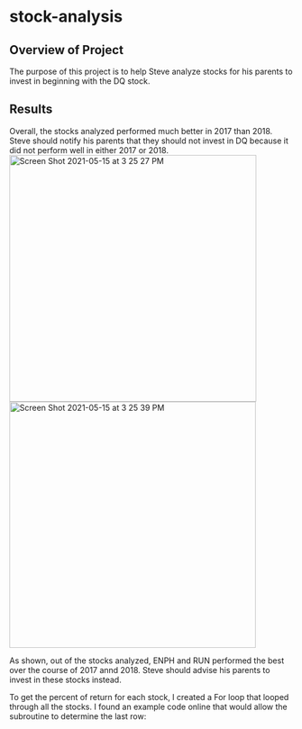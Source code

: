 # stock-analysis

## Overview of Project 
The purpose of this project is to help Steve analyze stocks for his parents to invest in beginning with the DQ stock. 

## Results
Overall, the stocks analyzed performed much better in 2017 than 2018. Steve should notify his parents that they should not invest in DQ because it did not perform well in either 2017 or 2018. 
<img width="438" alt="Screen Shot 2021-05-15 at 3 25 27 PM" src="https://user-images.githubusercontent.com/83051034/118378624-545a7880-b592-11eb-8971-b5469c32b710.png">
<img width="437" alt="Screen Shot 2021-05-15 at 3 25 39 PM" src="https://user-images.githubusercontent.com/83051034/118378635-60ded100-b592-11eb-809f-4ed8e3710a8b.png">

As shown, out of the stocks analyzed, ENPH and RUN performed the best over the course of 2017 annd 2018. Steve should advise his parents to invest in these stocks instead. 

To get the percent of return for each stock, I created a For loop that looped through all the stocks. I found an example code online that would allow the subroutine to determine the last row: 
